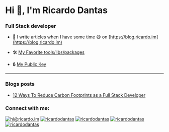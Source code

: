 <h1 align="left">Hi 👋, I'm Ricardo Dantas</h1>
<h3 align="left">Full Stack developer</h3>


- 📝 I write articles when I have some time 😅 on [https://blog.ricardo.im](https://blog.ricardo.im)

- 🛠 [My Favorite tools/libs/packages](https://gist.github.com/ricardodantas/9afdbc492bcd77d41ac27bbc4454a1dc) <br>

- 🔒 [My Public Key](https://keys.openpgp.org/search?q=hi@ricardo.im) <br>


***

### Blogs posts
<!-- BLOG-POST-LIST:START -->
- [12 Ways To Reduce Carbon Footprints as a Full Stack Developer](https://dev.to/ricardodantas/12-ways-to-reduce-carbon-footprints-as-a-full-stack-developer-imh)
<!-- BLOG-POST-LIST:END -->

<h3 align="left">Connect with me:</h3>

<p align="left">
<a href="mailto:hi@ricardo.im"><img src="https://img.shields.io/badge/email-hi%40ricardo.im-blue?style=for-the-badge&logo=Gmail" alt="hi@ricardo.im" /></a> <a href="https://twitter.com/ricardodantas" target="blank"><img src="https://img.shields.io/twitter/follow/ricardodantas?logo=twitter&style=for-the-badge" alt="ricardodantas" /></a> <a href="https://linkedin.com/in/rdantas" target="blank"><img src="https://img.shields.io/badge/linkedin-%2Frdantas-blue?logo=linkedin&style=for-the-badge" alt="ricardodantas" /></a> <a href="https://medium.com/@ricardodantas" target="blank"><img src="https://img.shields.io/badge/medium-ricardodantas-blue?logo=medium&style=for-the-badge" alt="ricardodantas" /></a>  <a href="https://dev.to/ricardodantas" target="blank"><img src="https://img.shields.io/badge/devto-ricardodantas-blue?logo=dev.to&style=for-the-badge" alt="ricardodantas" /></a>
</p>
